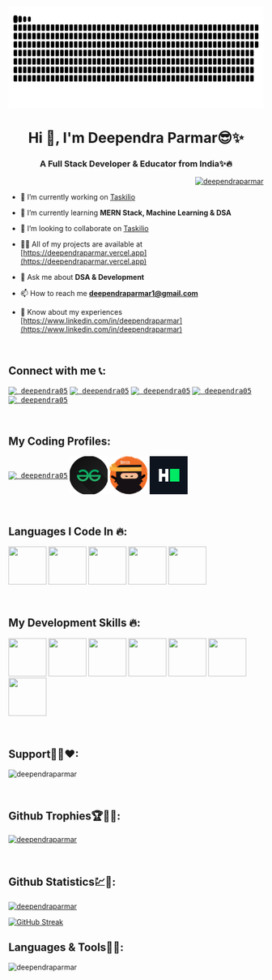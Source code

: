 <p align="center">
 <img width="1050" height="200" src="./github-snake.svg" alt="snake"/>
</p>

<h1 align="center">Hi 👋, I'm Deependra Parmar😎✨</h1>
<h3 align="center">A Full Stack Developer & Educator from India✨🔥</h3>


<p align="right"><a href="https://github.com/DeependraParmar"><img src="https://komarev.com/ghpvc/?username=deependraparmar&label=Profile%20views&color=blue&style=flat" alt="deependraparmar" /> </a></p>


- 🔭 I’m currently working on [Taskilio](https://www.github.com/DeependraParmar/Taskilio.git)

- 🌱 I’m currently learning **MERN Stack, Machine Learning & DSA**

- 👯 I’m looking to collaborate on [Taskilio](https://www.github.com/DeependraParmar/Taskilio.git)

- 👨‍💻 All of my projects are available at [https://deependraparmar.vercel.app](https://deependraparmar.vercel.app)

- 💬 Ask me about **DSA & Development**

- 📫 How to reach me **deependraparmar1@gmail.com**

- 📄 Know about my experiences [https://www.linkedin.com/in/deependraparmar](https://www.linkedin.com/in/deependraparmar)

<br>
<h2 align="left">Connect with me 📞:</h2>
<p align="left">
<kbd><a href="https://twitter.com/_deependra05" target="_blank"><img align="center" src="https://cdn3d.iconscout.com/3d/free/thumb/free-twitter-3d-logo-download-in-png-blend-fbx-gltf-file-formats--social-media-pack-logos-3915176.png?f=webp" alt="_deependra05" height="75" width="75" /></a></kbd>
<kbd><a href="https://linkedin.com/in/deependraparmar" target="_blank"><img align="center" src="https://cdn3d.iconscout.com/3d/free/thumb/free-linkedin-3d-logo-download-in-png-blend-fbx-gltf-file-formats--communication-corporation-social-media-pack-logos-3915173.png?f=webp" alt="_deependra05" height="75" width="75" /></a></kbd>
<kbd><a href="https://instagram.com/_deependra.parmar" target="_blank"><img align="center" src="https://cdn3d.iconscout.com/3d/free/thumb/free-instagram-3d-logo-download-in-png-blend-fbx-gltf-file-formats--social-media-pack-logos-3915166.png?f=webp" alt="_deependra05" height="75" width="75" /></a></kbd>
<kbd><a href="https://deependraparmar.vercel.app/" target="_blank"><img align="center" src="https://cdn3d.iconscout.com/3d/premium/thumb/browser-3d-icon-download-in-png-blend-fbx-gltf-file-formats--website-internet-web-webpage-online-user-interface-pack-icons-9166697.png?f=webp" alt="_deependra05" height="75" width="75" /></a></kbd>
<kbd><a href="https://learnlogics.page.link/RtQw" target="_blank"><img align="center" src="https://cdn3d.iconscout.com/3d/free/thumb/free-youtube-3d-logo-download-in-png-blend-fbx-gltf-file-formats--you-tube-social-media-pack-logos-3915175.png?f=webp" alt="_deependra05" height="75" width="75" /></a></kbd>
</p><br>

<h2 align="left">My Coding Profiles:</h2>
<p align="left">
<kbd><a href="https://leetcode.com/u/deependraparmar" target="_blank"><img align="center" src="https://cdn3d.iconscout.com/3d/free/thumb/free-leetcode-3d-icon-download-in-png-blend-fbx-gltf-file-formats--leet-code-programming-game-logos-and-brands-pack-icons-9325307.png?f=webp" alt="_deependra05" height="75" width="75" /></a></kbd>
<kbd><a href="https://geeksforgeeks.org/user/deependraparmar1" target="_blank"><img align="center" src="https://github.com/DeependraParmar/Deependra-Parmar-Portfolio/blob/master/src/assets/gfg.png" alt="_deependra05" height="75" width="75" /></a></kbd>
<kbd><a href="https://naukri.com/code360/profile/deependraparmar" target="_blank"><img align="center" src="https://github.com/DeependraParmar/Deependra-Parmar-Portfolio/blob/master/src/assets/cn.png" alt="_deependra05" height="75" width="75" /></a></kbd>
<kbd><a href="https://hackerrank.com/profile/deependraparmar1" target="_blank"><img align="center" src="https://github.com/DeependraParmar/Deependra-Parmar-Portfolio/blob/master/src/assets/hackerrank.png" alt="_deependra05" height="75" width="75" /></a></kbd>
</p><br>

<h2 align="left">Languages I Code In 🔥:</h2>
<p align="left">
<kbd><img src="https://cdn3d.iconscout.com/3d/free/thumb/free-s-3d-icon-download-in-png-blend-fbx-gltf-file-formats--c-plus-logo-programming-language-coding-lang-pack-logos-icons-7578015.png?f=webp" width="75" height="75" /></kbd>
<kbd><img src="https://cdn3d.iconscout.com/3d/free/thumb/free-java-3d-icon-download-in-png-blend-fbx-gltf-file-formats--object-oriented-jvm-logo-applications-coding-lang-pack-logos-icons-7578017.png?f=webp" width="75" height="75" /></kbd>
<kbd><img src="https://cdn3d.iconscout.com/3d/free/thumb/free-javascript-3d-icon-download-in-png-blend-fbx-gltf-file-formats--html-logo-vue-angular-coding-lang-pack-logos-icons-7577991.png?f=webp" width="75" height="75" /></kbd>
<kbd><img src="https://cdn3d.iconscout.com/3d/free/thumb/free-typescript-3d-icon-download-in-png-blend-fbx-gltf-file-formats--microsoft-logo-angular-language-javascript-static-type-coding-lang-pack-logos-icons-7577992.png?f=webp" width="75" height="75" /></kbd>
<kbd><img src="https://cdn3d.iconscout.com/3d/free/thumb/free-sql-3d-icon-download-in-png-blend-fbx-gltf-file-formats--database-data-management-relational-logo-analysis-coding-lang-pack-logos-icons-7578022.png?f=webp" width="75" height="75" /></kbd>

</p> <br>

<h2 align="left">My Development Skills 🔥:</h2>
<p align="left">
<kbd><img src="https://cdn3d.iconscout.com/3d/free/thumb/free-html-3d-icon-download-in-png-blend-fbx-gltf-file-formats--html5-logo-dom-markup-language-frontend-coding-lang-pack-logos-icons-7578018.png?f=webp" width="75" height="75" /></kbd>
<kbd><img src="https://cdn3d.iconscout.com/3d/free/thumb/free-css-3d-icon-download-in-png-blend-fbx-gltf-file-formats--html-logo-css3-html5-cascading-style-sheets-coding-lang-pack-logos-icons-7578024.png?f=webp" width="75" height="75" /></kbd>
<kbd><img src="https://cdn3d.iconscout.com/3d/free/thumb/free-tailwind-3d-icon-download-in-png-blend-fbx-gltf-file-formats--html-logo-css-framework-customizable-coding-lang-pack-logos-icons-7577995.png?f=webp" width="75" height="75" /></kbd>
<kbd><img src="https://cdn3d.iconscout.com/3d/free/thumb/free-react-3d-icon-download-in-png-blend-fbx-gltf-file-formats--facebook-logo-native-javascript-library-user-interfaces-coding-lang-pack-logos-icons-7578010.png?f=webp" width="75" height="75" /></kbd>
<kbd><img src="https://cdn3d.iconscout.com/3d/free/thumb/free-nodejs-3d-icon-download-in-png-blend-fbx-gltf-file-formats--javascript-runtime-backend-node-js-logo-coding-lang-pack-logos-icons-7578002.png?f=webp" width="75" height="75" /></kbd>
<kbd><img src="https://cdn3d.iconscout.com/3d/free/thumb/free-mongo-db-3d-icon-download-in-png-blend-fbx-gltf-file-formats--mongodb-database-document-oriented-nosql-coding-lang-pack-logos-icons-7577996.png?f=webp" width="75" height="75" /></kbd>
<kbd><img src="https://cdn3d.iconscout.com/3d/free/thumb/free-git-3d-icon-download-in-png-blend-fbx-gltf-file-formats--github-logo-version-control-system-vcs-coding-lang-pack-logos-icons-7578021.png?f=webp" width="75" height="75" /></kbd>

</p> <br>

<p align="left">
  <h2 align="left">Support💁‍♂️♥:</h2>
<p><a href="https://www.buymeacoffee.com/deependraparmar"> <img align="left" src="https://cdn.buymeacoffee.com/buttons/v2/default-yellow.png" height="50" width="210" alt="deependraparmar" /></a></p> <br>
</p><br>

<p align="left">
  <h2 align="left">Github Trophies🏆🌟✨:</h2>
<p align="left"> <a href="https://github.com/DeependraParmar"><img src="https://github-profile-trophy.vercel.app/?username=deependraparmar&theme=tokyonight&margin-w=10" alt="deependraparmar" /></a> </p><br><be>
</p>


<h2 align="left">Github Statistics💹🤵: </h2>
<p><a href="https://github.com/DeependraParmar"><img align="center" src="https://github-readme-stats.vercel.app/api?username=deependraparmar&rank_icon=github&show_icons=true&theme=nightowl&locale=en" alt="deependraparmar" /></a></p>

[![GitHub Streak](https://github-readme-streak-stats.herokuapp.com?user=DeependraParmar&theme=nightowl&date_format=j%20M%5B%20Y%5D&card_width=600)](https://github.com/DeependraParmar)
<!--[![GitHub Streak](https://streak-stats.demolab.com/user=DeependraParmar&theme=nightowl&date_format=j%20M%5B%20Y%5D&card_width=600)](https://github.com/DeependraParmar)-->

<h2 align="left">Languages & Tools🚗🎉: </h2>
<p><a href="https://github.com/DeependraParmar"><img align="left" src="https://github-readme-stats.vercel.app/api/top-langs?username=deependraparmar&theme=nightowl&show_icons=true&locale=en&layout=compact&card_width=350&hide=jupyter%20notebook" alt="deependraparmar" /></a></p>




